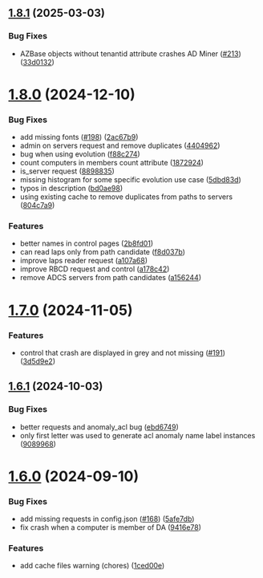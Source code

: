 ## [1.8.1](https://github.com/AD-Security/AD_Miner/compare/v1.8.0...v1.8.1) (2025-03-03)


### Bug Fixes

* AZBase objects without tenantid attribute crashes AD Miner ([#213](https://github.com/AD-Security/AD_Miner/issues/213)) ([33d0132](https://github.com/AD-Security/AD_Miner/commit/33d01322bd9a1261798ba65206f1455f30d38795))



# [1.8.0](https://github.com/AD-Security/AD_Miner/compare/v1.7.0...v1.8.0) (2024-12-10)


### Bug Fixes

* add missing fonts ([#198](https://github.com/AD-Security/AD_Miner/issues/198)) ([2ac67b9](https://github.com/AD-Security/AD_Miner/commit/2ac67b9447dbfbbc8781d4cf966aa8697bede436))
* admin on servers request and remove duplicates ([4404962](https://github.com/AD-Security/AD_Miner/commit/44049628f4b4dd1bf4dce23beac5fc0b9b3d8230))
* bug when using evolution ([f88c274](https://github.com/AD-Security/AD_Miner/commit/f88c2745c9fa25f97a165861ae5f59446fcf5fa9))
* count computers in members count attribute ([1872924](https://github.com/AD-Security/AD_Miner/commit/1872924ab828cf946a59ade694abf7b1496632a3))
* is_server request ([8898835](https://github.com/AD-Security/AD_Miner/commit/88988353a4a506106a832e845266f26dd4e6d65e))
* missing histogram for some specific evolution use case ([5dbd83d](https://github.com/AD-Security/AD_Miner/commit/5dbd83db714415df98c28e9212b7113dcc1282a7))
* typos in description ([bd0ae98](https://github.com/AD-Security/AD_Miner/commit/bd0ae980a1f3df77bee98982906ee0a077ce6028))
* using existing cache to remove duplicates from paths to servers ([804c7a9](https://github.com/AD-Security/AD_Miner/commit/804c7a96f2900605c9b8468372cc527ef04f8d71))


### Features

* better names in control pages ([2b8fd01](https://github.com/AD-Security/AD_Miner/commit/2b8fd0103989bdfd720eff451ff039ef7318a553))
* can read laps only from path candidate ([f8d037b](https://github.com/AD-Security/AD_Miner/commit/f8d037bb6b1ea61f5dcda8ea16b8dc7806985d18))
* improve laps reader request ([a107a68](https://github.com/AD-Security/AD_Miner/commit/a107a6888dab9da1fa5cf14bb89dd2be5daa07e2))
* improve RBCD request and control ([a178c42](https://github.com/AD-Security/AD_Miner/commit/a178c4251d0c723ae87bac3449051c880adf4635))
* remove ADCS servers from path candidates ([a156244](https://github.com/AD-Security/AD_Miner/commit/a156244c66a576ce1999c66316a6eb7d58004f1e))



# [1.7.0](https://github.com/AD-Security/AD_Miner/compare/v1.6.1...v1.7.0) (2024-11-05)


### Features

* control that crash are displayed in grey and not missing ([#191](https://github.com/AD-Security/AD_Miner/issues/191)) ([3d5d9e2](https://github.com/AD-Security/AD_Miner/commit/3d5d9e28646ebe56d901a808e36a0262c6f8e777))



## [1.6.1](https://github.com/AD-Security/AD_Miner/compare/v1.6.0...v1.6.1) (2024-10-03)


### Bug Fixes

* better requests and anomaly_acl bug ([ebd6749](https://github.com/AD-Security/AD_Miner/commit/ebd674917b7496a035779148921c104a0e649f23))
* only first letter was used to generate acl anomaly name label instances ([9089968](https://github.com/AD-Security/AD_Miner/commit/908996843a77672d8689c7ebf1efec87b2888ecb))



# [1.6.0](https://github.com/AD-Security/AD_Miner/compare/v1.5.2...v1.6.0) (2024-09-10)


### Bug Fixes

* add missing requests in config.json ([#168](https://github.com/AD-Security/AD_Miner/issues/168)) ([5afe7db](https://github.com/AD-Security/AD_Miner/commit/5afe7db6f633a121b0d2f9f53c59bac04018dfe9))
* fix crash when a computer is member of DA ([9416e78](https://github.com/AD-Security/AD_Miner/commit/9416e78093990102391d17231b16dc01b66c0efe))


### Features

* add cache files warning (chores) ([1ced00e](https://github.com/AD-Security/AD_Miner/commit/1ced00ec8a8d64ef310502acf9c05acb33c3faef))



